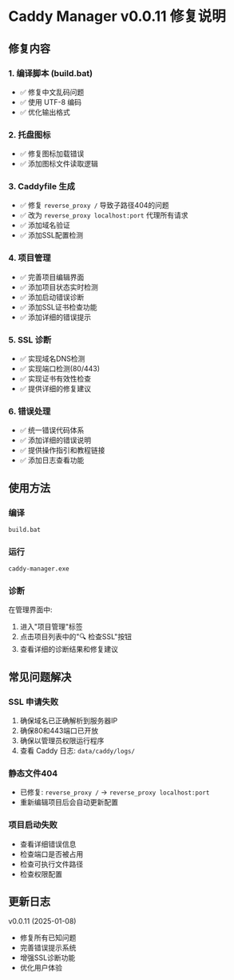 # Caddy Manager v0.0.11 修复说明

## 修复内容

### 1. 编译脚本 (build.bat)
- ✅ 修复中文乱码问题
- ✅ 使用 UTF-8 编码
- ✅ 优化输出格式

### 2. 托盘图标
- ✅ 修复图标加载错误
- ✅ 添加图标文件读取逻辑

### 3. Caddyfile 生成
- ✅ 修复 `reverse_proxy /` 导致子路径404的问题
- ✅ 改为 `reverse_proxy localhost:port` 代理所有请求
- ✅ 添加域名验证
- ✅ 添加SSL配置检测

### 4. 项目管理
- ✅ 完善项目编辑界面
- ✅ 添加项目状态实时检测
- ✅ 添加启动错误诊断
- ✅ 添加SSL证书检查功能
- ✅ 添加详细的错误提示

### 5. SSL 诊断
- ✅ 实现域名DNS检测
- ✅ 实现端口检测(80/443)
- ✅ 实现证书有效性检查
- ✅ 提供详细的修复建议

### 6. 错误处理
- ✅ 统一错误代码体系
- ✅ 添加详细的错误说明
- ✅ 提供操作指引和教程链接
- ✅ 添加日志查看功能

## 使用方法

### 编译
```bash
build.bat
```

### 运行
```bash
caddy-manager.exe
```

### 诊断
在管理界面中:
1. 进入"项目管理"标签
2. 点击项目列表中的"🔍 检查SSL"按钮
3. 查看详细的诊断结果和修复建议

## 常见问题解决

### SSL 申请失败
1. 确保域名已正确解析到服务器IP
2. 确保80和443端口已开放
3. 确保以管理员权限运行程序
4. 查看 Caddy 日志: `data/caddy/logs/`

### 静态文件404
- 已修复: `reverse_proxy /` → `reverse_proxy localhost:port`
- 重新编辑项目后会自动更新配置

### 项目启动失败
- 查看详细错误信息
- 检查端口是否被占用
- 检查可执行文件路径
- 检查权限配置

## 更新日志

v0.0.11 (2025-01-08)
- 修复所有已知问题
- 完善错误提示系统
- 增强SSL诊断功能
- 优化用户体验
